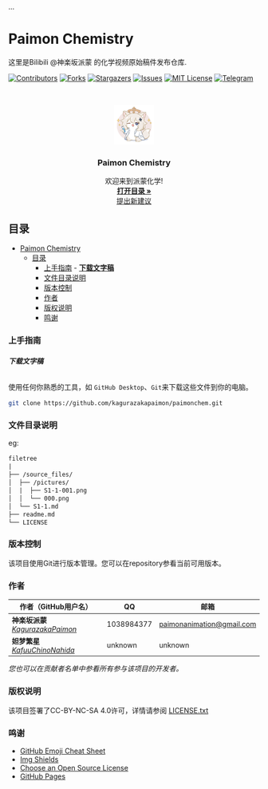 ...

# Paimon Chemistry

这里是Bilibili @神楽坂派蒙 的化学视频原始稿件发布仓库.

<!-- PROJECT SHIELDS -->

[![Contributors][contributors-shield]][contributors-url]
[![Forks][forks-shield]][forks-url]
[![Stargazers][stars-shield]][stars-url]
[![Issues][issues-shield]][issues-url]
[![MIT License][license-shield]][license-url]
[![Telegram][telegram-shield]][telegram-url]

<!-- PROJECT LOGO -->
<br />

<p align="center">
  <a href="https://github.com/karugazakapaimon/paimonchem/">
    <img src="source_files/Pictures/000.png" alt="Logo" width="80" height="80">
  </a>

  <h3 align="center">Paimon Chemistry</h3>
  <p align="center">
    欢迎来到派蒙化学!
    <br />
    <a href="https://github.com/KagurazakaPaimon/paimonchem/blob/main/source_files/Contents.md"><strong>打开目录 »</strong></a>
    <br />
    <a href="https://github.com/kagurazakapaimon/paimonchem/issues">提出新建议</a>
  </p>

</p>


 
## 目录

- [Paimon Chemistry](#paimon-chemistry)
  - [目录](#目录)
    - [上手指南](#上手指南)
          - [**下载文字稿**](#下载文字稿)
    - [文件目录说明](#文件目录说明)
    - [版本控制](#版本控制)
    - [作者](#作者)
    - [版权说明](#版权说明)
    - [鸣谢](#鸣谢)

### 上手指南


###### **下载文字稿**

使用任何你熟悉的工具，如 `GitHub Desktop`、`Git`来下载这些文件到你的电脑。

```sh
git clone https://github.com/kagurazakapaimon/paimonchem.git
```

### 文件目录说明
eg:

```
filetree 
|
├── /source_files/
│  ├── /pictures/
│  |  ├── S1-1-001.png 
│  │  └── 000.png
│  └── S1-1.md
├── readme.md
└── LICENSE

```

### 版本控制

该项目使用Git进行版本管理。您可以在repository参看当前可用版本。

### 作者

|作者（GitHub用户名）|QQ|邮箱|
|---|---|---|
|**神楽坂派蒙** *[KagurazakaPaimon](https://github.com/KagurazakaPaimon/)*|1038984377|paimonanimation@gmail.com|
|**妲梦繁星** *[KafuuChinoNahida](https://github.com/KafuuChinoNahida/)*|unknown|unknown|

 *您也可以在贡献者名单中参看所有参与该项目的开发者。*

### 版权说明

该项目签署了CC-BY-NC-SA 4.0许可，详情请参阅 [LICENSE.txt](https://github.com/kagurazakapaimon/paimonchem/blob/master/LICENSE)

### 鸣谢


- [GitHub Emoji Cheat Sheet](https://www.webpagefx.com/tools/emoji-cheat-sheet)
- [Img Shields](https://shields.io)
- [Choose an Open Source License](https://choosealicense.com)
- [GitHub Pages](https://pages.github.com)


<!-- links -->
[your-project-path]:kagurazakapaimon/paimonchem
[contributors-shield]: https://img.shields.io/github/contributors/kagurazakapaimon/paimonchem.svg?style=flat-square
[contributors-url]: https://github.com/kagurazakapaimon/paimonchem/graphs/contributors
[forks-shield]: https://img.shields.io/github/forks/kagurazakapaimon/paimonchem.svg?style=flat-square
[forks-url]: https://github.com/kagurazakapaimon/paimonchem
[stars-shield]: https://img.shields.io/github/stars/kagurazakapaimon/paimonchem.svg?style=flat-square
[stars-url]: https://github.com/kagurazakapaimon/paimonchem/stargazers
[issues-shield]: https://img.shields.io/github/issues/kagurazakapaimon/paimonchem.svg?style=flat-square
[issues-url]: https://img.shields.io/github/issues/kagurazakapaimon/paimonchem/issues
[license-shield]: https://img.shields.io/github/license/kagurazakapaimon/paimonchem.svg?style=flat-square
[license-url]: https://github.com/kagurazakapaimon/paimonchemblob/master/LICENSE.txt
[telegram-shield]: https://img.shields.io/badge/-telegram-black.svg?style=flat-square&logo=telegram&colorB=555
[telegram-url]: https://t.me/paimonchem



